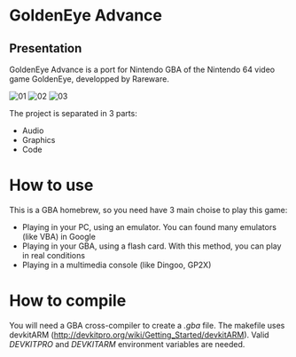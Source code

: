 GoldenEye Advance
=================

Presentation
------------
GoldenEye Advance is a port for Nintendo GBA of the Nintendo 64 video game GoldenEye, developped by Rareware.

![01](http://www.crazy-lapinou.eu/fichiers/goldeneye_advance/version_dev/01.png) ![02](http://www.crazy-lapinou.eu/fichiers/goldeneye_advance/version_dev/02.png) ![03](http://www.crazy-lapinou.eu/fichiers/goldeneye_advance/version_dev/03.png)

The project is separated in 3 parts:
 * Audio
 * Graphics
 * Code

How to use
===========
This is a GBA homebrew, so you need have 3 main choise to play this game:
 * Playing in your PC, using an emulator. You can found many emulators (like VBA) in Google
 * Playing in your GBA, using a flash card. With this method, you can play in real conditions
 * Playing in a multimedia console (like Dingoo, GP2X)

How to compile
===============
You will need a GBA cross-compiler to create a _.gba_ file. The makefile uses devkitARM (http://devkitpro.org/wiki/Getting_Started/devkitARM). Valid *DEVKITPRO* and *DEVKITARM* environment variables are needed.
